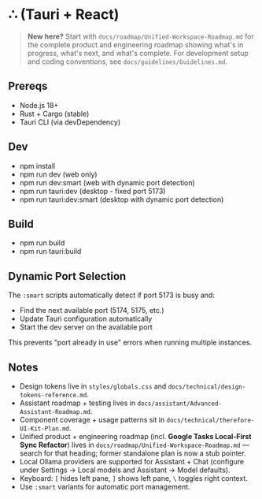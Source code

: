 # ∴ (Tauri + React)

> **New here?** Start with `docs/roadmap/Unified-Workspace-Roadmap.md` for the complete product and engineering roadmap showing what's in progress, what's next, and what's complete. For development setup and coding conventions, see `docs/guidelines/Guidelines.md`.

## Prereqs
- Node.js 18+
- Rust + Cargo (stable)
- Tauri CLI (via devDependency)

## Dev
- npm install
- npm run dev (web only)
- npm run dev:smart (web with dynamic port detection)
- npm run tauri:dev (desktop - fixed port 5173)
- npm run tauri:dev:smart (desktop with dynamic port detection)

## Build
- npm run build
- npm run tauri:build

## Dynamic Port Selection
The `:smart` scripts automatically detect if port 5173 is busy and:
- Find the next available port (5174, 5175, etc.)
- Update Tauri configuration automatically
- Start the dev server on the available port

This prevents "port already in use" errors when running multiple instances.

## Notes
- Design tokens live in `styles/globals.css` and `docs/technical/design-tokens-reference.md`.
- Assistant roadmap + testing lives in `docs/assistant/Advanced-Assistant-Roadmap.md`.
- Component coverage + usage patterns sit in `docs/technical/therefore-UI-Kit-Plan.md`.
- Unified product + engineering roadmap (incl. **Google Tasks Local‑First Sync Refactor**) lives in `docs/roadmap/Unified-Workspace-Roadmap.md` — search for that heading; former standalone plan is now a stub pointer.
- Local Ollama providers are supported for Assistant + Chat (configure under Settings → Local models and Assistant → Model defaults).
- Keyboard: `[` hides left pane, `]` shows left pane, `\` toggles right context.
- Use `:smart` variants for automatic port management.
